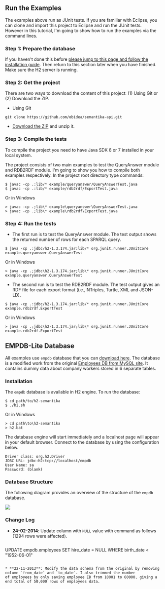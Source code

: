 Run the Examples
----------------

The examples above run as JUnit tests. If you are familiar with Eclipse, you can clone and import this project to Eclipse and run the JUnit tests. However in this tutorial, I'm going to show how to run the examples via the command lines.

### Step 1: Prepare the database

If you haven't done this before [please jump to this page and follow the installation guide](https://github.com/obidea/semantika-api/tree/master/example#empdb-lite-database). Then return to this section later when you have finished. Make sure the H2 server is running.

### Step 2: Get the project

There are two ways to download the content of this project: (1) Using Git or (2) Download the ZIP.

* Using Git
```
git clone https://github.com/obidea/semantika-api.git
```

* [Download the ZIP](https://github.com/obidea/semantika-api/archive/master.zip) and unzip it.


### Step 3: Compile the tests

To compile the project you need to have Java SDK 6 or 7 installed in your local system. 

The project consists of two main examples to test the QueryAnswer module and RDB2RDF module. I'm going to show you how to compile both examples respectively. In the project root directory type commands:
```
$ javac -cp .:lib/* example/queryanswer/QueryAnswerTest.java
$ javac -cp .:lib/* example/rdb2rdf/ExportTest.java
```

Or in Windows
```
> javac -cp .;lib\* example\queryanswer\QueryAnswerTest.java
> javac -cp .;lib\* example\rdb2rdf\ExportTest.java
```

### Step 4: Run the tests

* The first run is to test the QueryAnswer module. The test output shows the returned number of rows for each SPARQL query.
```
$ java -cp .:jdbc/h2-1.3.174.jar:lib/* org.junit.runner.JUnitCore example.queryanswer.QueryAnswerTest
```
Or in Windows
```
> java -cp .;jdbc\h2-1.3.174.jar;lib\* org.junit.runner.JUnitCore example.queryanswer.QueryAnswerTest
```

* The second run is to test the RDB2RDF module. The test output gives an RDF file for each export format (i.e., NTriples, Turtle, XML and JSON-LD).
```
$ java -cp .:jdbc/h2-1.3.174.jar:lib/* org.junit.runner.JUnitCore example.rdb2rdf.ExportTest
```
Or in Windows
```
> java -cp .;jdbc\h2-1.3.174.jar;lib\* org.junit.runner.JUnitCore example.rdb2rdf.ExportTest
```

EMPDB-Lite Database
-------------------

All examples use `empdb` database that you can [download here](https://github.com/obidea/semantika-api/releases/download/v1.1/h2-semantika_24-02-2014.zip).
The database is a modified work from the original [Employees DB from MySQL site](http://dev.mysql.com/doc/employee/en/employees-introduction.html). It
contains dummy data about company workers stored in 6 separate tables.


### Installation

The `empdb` database is available in H2 engine. To run the database:
```
$ cd path/to/h2-semantika
$ ./h2.sh
```
Or in Windows
```
> cd path\to\h2-semantika
> h2.bat
```

The database engine will start immediately and a localhost page will appear in your default browser. Connect to the database by using the configuration below.

```
Driver class: org.h2.Driver
JDBC URL: jdbc:h2:tcp://localhost/empdb
User Name: sa
Password: (blank)
```


### Database Structure

The following diagram provides an overview of the structure of the `empdb` database.

![](https://raw.github.com/obidea/semantika-api/master/model/empdb.erd.png)


### Change Log

* **24-02-2014**: Update column with `NULL` value with command as follows (1294 rows were affected).
  ```
UPDATE empdb.employees SET hire_date = NULL WHERE birth_date < "1952-06-01"
```

* **22-11-2013**: Modify the data schema from the original by removing column `from_date` and `to_date`. I also trimmed the number
of employees by only saving employee ID from 10001 to 60000, giving a end total of 50,000 rows of employees data.
